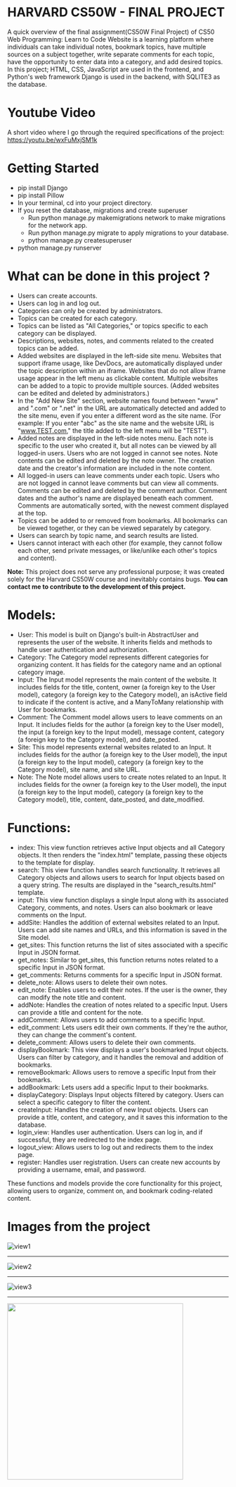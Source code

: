 # HARVARD CS50W - FINAL PROJECT

A quick overview of the final assignment(CS50W Final Project) of CS50 Web Programming: Learn to Code Website is a learning platform where individuals can take individual notes, bookmark topics, have multiple sources on a subject together, write separate comments for each topic, have the opportunity to enter data into a category, and add desired topics. In this project; HTML, CSS, JavaScript are used in the frontend, and Python's web framework Django is used in the backend, with SQLITE3 as the database.

# Youtube Video

A short video where I go through the required specifications of the project: https://youtu.be/wxFuMxjSM1k

# Getting Started

- pip install Django
- pip install Pillow
- In your terminal, cd into your project directory.
- If you reset the database, migrations and create superuser
    - Run python manage.py makemigrations network to make migrations for the network app.
    - Run python manage.py migrate to apply migrations to your database.
    - python manage.py createsuperuser
- python manage.py runserver

# What can be done in this project ?

- Users can create accounts.
- Users can log in and log out.
- Categories can only be created by administrators.
- Topics can be created for each category.
- Topics can be listed as "All Categories," or topics specific to each category can be displayed. 
- Descriptions, websites, notes, and comments related to the created topics can be added.
- Added websites are displayed in the left-side site menu. Websites that support iframe usage, like DevDocs, are automatically displayed under the topic description within an iframe. Websites that do not allow iframe usage appear in the left menu as clickable content. Multiple websites can be added to a topic to provide multiple sources. (Added websites can be edited and deleted by administrators.)
- In the "Add New Site" section, website names found between "www" and ".com" or ".net" in the URL are automatically detected and added to the site menu, even if you enter a different word as the site name. (For example: If you enter "abc" as the site name and the website URL is "www.TEST.com," the title added to the left menu will be "TEST").
- Added notes are displayed in the left-side notes menu. Each note is specific to the user who created it, but all notes can be viewed by all logged-in users. Users who are not logged in cannot see notes. Note contents can be edited and deleted by the note owner. The creation date and the creator's information are included in the note content.
- All logged-in users can leave comments under each topic. Users who are not logged in cannot leave comments but can view all comments. Comments can be edited and deleted by the comment author. Comment dates and the author's name are displayed beneath each comment. Comments are automatically sorted, with the newest comment displayed at the top.
- Topics can be added to or removed from bookmarks. All bookmarks can be viewed together, or they can be viewed separately by category.
- Users can search by topic name, and search results are listed.
- Users cannot interact with each other (for example, they cannot follow each other, send private messages, or like/unlike each other's topics and content).

**Note:** This project does not serve any professional purpose; it was created solely for the Harvard CS50W course and inevitably contains bugs. **You can contact me to contribute to the development of this project.**

# Models:

- User: This model is built on Django's built-in AbstractUser and represents the user of the website. It inherits fields and methods to handle user authentication and authorization.
- Category: The Category model represents different categories for organizing content. It has fields for the category name and an optional category image.
- Input: The Input model represents the main content of the website. It includes fields for the title, content, owner (a foreign key to the User model), category (a foreign key to the Category model), an isActive field to indicate if the content is active, and a ManyToMany relationship with User for bookmarks.
- Comment: The Comment model allows users to leave comments on an Input. It includes fields for the author (a foreign key to the User model), the input (a foreign key to the Input model), message content, category (a foreign key to the Category model), and date_posted.
- Site: This model represents external websites related to an Input. It includes fields for the author (a foreign key to the User model), the input (a foreign key to the Input model), category (a foreign key to the Category model), site name, and site URL.
- Note: The Note model allows users to create notes related to an Input. It includes fields for the owner (a foreign key to the User model), the input (a foreign key to the Input model), category (a foreign key to the Category model), title, content, date_posted, and date_modified.

# Functions:

- index: This view function retrieves active Input objects and all Category objects. It then renders the "index.html" template, passing these objects to the template for display.
- search: This view function handles search functionality. It retrieves all Category objects and allows users to search for Input objects based on a query string. The results are displayed in the "search_results.html" template.
- input: This view function displays a single Input along with its associated Category, comments, and notes. Users can also bookmark or leave comments on the Input.
- addSite: Handles the addition of external websites related to an Input. Users can add site names and URLs, and this information is saved in the Site model.
- get_sites: This function returns the list of sites associated with a specific Input in JSON format.
- get_notes: Similar to get_sites, this function returns notes related to a specific Input in JSON format.
- get_comments: Returns comments for a specific Input in JSON format.
- delete_note: Allows users to delete their own notes.
- edit_note: Enables users to edit their notes. If the user is the owner, they can modify the note title and content.
- addNote: Handles the creation of notes related to a specific Input. Users can provide a title and content for the note.
- addComment: Allows users to add comments to a specific Input.
- edit_comment: Lets users edit their own comments. If they're the author, they can change the comment's content.
- delete_comment: Allows users to delete their own comments.
- displayBookmark: This view displays a user's bookmarked Input objects. Users can filter by category, and it handles the removal and addition of bookmarks.
- removeBookmark: Allows users to remove a specific Input from their bookmarks.
- addBookmark: Lets users add a specific Input to their bookmarks.
- displayCategory: Displays Input objects filtered by category. Users can select a specific category to filter the content.
- createInput: Handles the creation of new Input objects. Users can provide a title, content, and category, and it saves this information to the database.
- login_view: Handles user authentication. Users can log in, and if successful, they are redirected to the index page.
- logout_view: Allows users to log out and redirects them to the index page.
- register: Handles user registration. Users can create new accounts by providing a username, email, and password.

These functions and models provide the core functionality for this project, allowing users to organize, comment on, and bookmark coding-related content.

# Images from the project

![view1](siteView/view.jpg)

------------------------------------------------------------------------

![view2](siteView/view2.jpg)

------------------------------------------------------------------------

![view3](siteView/view3.jpg)

------------------------------------------------------------------------
<img src="siteView/view3.jpg" width="400" height="400">